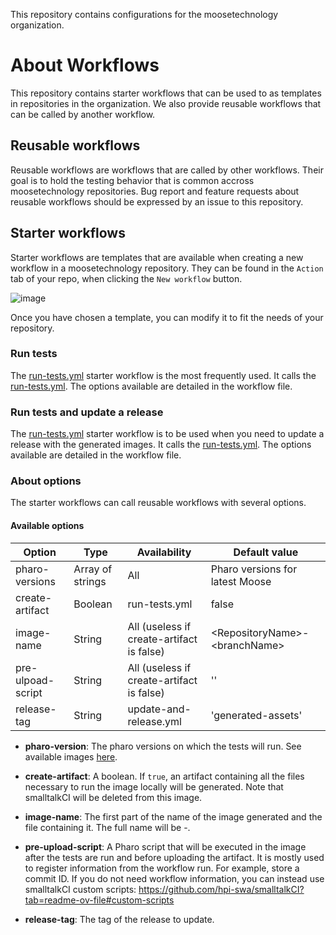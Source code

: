 This repository contains configurations for the moosetechnology organization.

# About Workflows
This repository contains starter workflows that can be used to as templates in repositories in the organization.
We also provide reusable workflows that can be called by another workflow.

## Reusable workflows
Reusable workflows are workflows that are called by other workflows.
Their goal is to hold the testing behavior that is common accross moosetechnology repositories.
Bug report and feature requests about reusable workflows should be expressed by an issue to this repository.

## Starter workflows
Starter workflows are templates that are available when creating a new workflow in a moosetechnology repository. 
They can be found in the `Action` tab of your repo, when clicking the `New workflow` button.

![image](https://github.com/moosetechnology/.github/assets/39184695/fafcd534-e9de-46c6-9aed-4043b7e5113f)

Once you have chosen a template, you can modify it to fit the needs of your repository.

### Run tests
The [run-tests.yml](workflow-templates/tests.yml) starter workflow is the most frequently used.
It calls the [run-tests.yml](.github/workflows/run-tests.yml).
The options available are detailed in the workflow file.

### Run tests and update a release
The [run-tests.yml](workflow-templates/test-and-release.yml) starter workflow is to be used when you need to update a release with the generated images.
It calls the [run-tests.yml](.github/workflows/test-and-release.yml).
The options available are detailed in the workflow file.

### About options
The starter workflows can call reusable workflows with several options.

#### Available options

| Option            | Type             | Availability                              | Default value                     |
| ----------------- | ---------------- | ----------------------------------------- | --------------------------------- |
| pharo-versions    | Array of strings | All                                       | Pharo versions for latest Moose   |
| create-artifact   | Boolean          | run-tests.yml                             | false                             |
| image-name        | String           | All (useless if create-artifact is false) | \<RepositoryName\>-\<branchName\> |
| pre-ulpoad-script | String           | All (useless if create-artifact is false) | ''                                |
| release-tag       | String           | update-and-release.yml                    | 'generated-assets'                |

- **pharo-version**: The pharo versions on which the tests will run.
See available images [here](https://github.com/hpi-swa/smalltalkCI?tab=readme-ov-file#images).

- **create-artifact**: A boolean.
If `true`, an artifact containing all the files necessary to run the image locally will be generated.
Note that smalltalkCI will be deleted from this image.

- **image-name**:
The first part of the name of the image generated and the file containing it.
The full name will be <image-name>-<pharo-version>.

- **pre-upload-script**:
A Pharo script that will be executed in the image after the tests are run and before uploading the artifact.
It is mostly used to register information from the workflow run. For example, store a commit ID.
If you do not need workflow information, you can instead use smalltalkCI custom scripts: https://github.com/hpi-swa/smalltalkCI?tab=readme-ov-file#custom-scripts

- **release-tag**:
The tag of the release to update.
